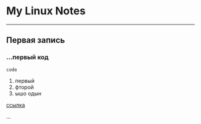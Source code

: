 # My Linux Notes
---
## Первая запись

### ...первый код

`code`

1. первый
2. фторой
3. ышо одын

[ссылка](https://dnevni40k.ru)

...
